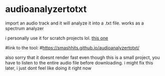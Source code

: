 # audioanalyzertotxt
import an audio track and it will analyze it into a .txt file. works as a spectrum analyzer

i personally use it for scratch projects lol. [this one](https://scratch.mit.edu/projects/871290212/)

#link to the tool:
#https://smashhits.github.io/audioanalyzertotxt/

also sorry that it doesnt render fast even though this is a small project, you have to listen to the entire audio file before downloading.
i might fix this later, i just dont feel like doing it right now
